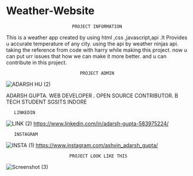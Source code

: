 
# Weather-Website

                             PROJECT INFORMATION 
This is a weather app created by using html ,css ,javascript,api .It Provides u accurate temperature of any city.
using the api by weather ninjas api.
taking the reference from code with harry while making this project.
now u can put urr issues that how we can  make it more better.
and u can contribute in this project.






                                PROJECT ADMIN
![ADARSH HU (2)](https://user-images.githubusercontent.com/114686600/209766314-fafd8d0c-4347-4cef-b18d-b49cd6e3ddbc.jpeg)

ADARSH GUPTA.
WEB DEVELOPER .
OPEN SOURCE CONTRIBUTOR.
B TECH STUDENT SGSITS INDORE














       LINKEDIN
![LINK (2)](https://user-images.githubusercontent.com/114686600/209767624-7e55384f-5c4f-4c1a-ab2d-9a761232db26.png)
https://www.linkedin.com/in/adarsh-gupta-583975224/



       INSTAGRAM
![INSTA (1)](https://user-images.githubusercontent.com/114686600/209766754-450ba21b-d535-4956-8b45-8259e53af3da.jpeg)
https://www.instagram.com/ashvin_adarsh_gupta/





     
                            PROJECT LOOK LIKE THIS
![Screenshot (3)](https://user-images.githubusercontent.com/114686600/209763538-43e8e2d4-b7c4-47b7-a5ea-abcdffb91516.png)
